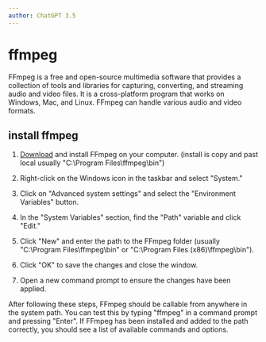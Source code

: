 ```yaml
---
author: ChatGPT 3.5
---
```


# ffmpeg

FFmpeg is a free and open-source multimedia software that provides a collection of tools and libraries for capturing, converting, and streaming audio and video files. It is a cross-platform program that works on Windows, Mac, and Linux. FFmpeg can handle various audio and video formats.

## install ffmpeg

1. [Download](https://ffmpeg.org/download.html) and install FFmpeg on your computer. (install is copy and past local usually "C:\Program Files\ffmpeg\bin")

1. Right-click on the Windows icon in the taskbar and select "System."

1. Click on "Advanced system settings" and select the "Environment Variables" button.

1. In the "System Variables" section, find the "Path" variable and click "Edit."

1. Click "New" and enter the path to the FFmpeg folder (usually "C:\Program Files\ffmpeg\bin" or "C:\Program Files (x86)\ffmpeg\bin").

1. Click "OK" to save the changes and close the window.

1. Open a new command prompt to ensure the changes have been applied.

After following these steps, FFmpeg should be callable from anywhere in the system path. You can test this by typing "ffmpeg" in a command prompt and pressing "Enter". If FFmpeg has been installed and added to the path correctly, you should see a list of available commands and options.

